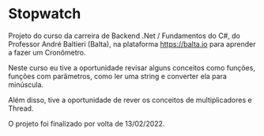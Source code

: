 # Stopwatch

Projeto do curso da carreira de Backend .Net / Fundamentos do C#, do Professor André Baltieri (Balta), na plataforma https://balta.io para aprender a fazer um Cronômetro.

Neste curso eu tive a oportunidade revisar alguns conceitos como funções, funções com parâmetros, como ler uma string e converter ela para minúscula.

Além disso, tive a oportunidade de rever os conceitos de multiplicadores e Thread.

O projeto foi finalizado por volta de 13/02/2022.
